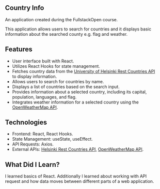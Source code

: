 ## Country Info

An application created during the FullstackOpen course.

This application allows users to search for countries and it displays basic information about the searched county e.g. flag and weather.

## Features

   - User interface built with React.
   - Utilizes React Hooks for state management.
   - Fetches country data from the [University of Helsinki Rest Countries API](https://studies.cs.helsinki.fi/restcountries/) to display information.
   - Allows users to search for countries by name.
   - Displays a list of countries based on the search input.
   - Provides information about a selected country, including its capital, population, languages, and flag.
   - Integrates weather information for a selected country using the [OpenWeatherMap API](https://openweathermap.org/).

## Technologies

  - Frontend: React, React Hooks.
  - State Management: useState, useEffect.
  - API Requests: Axios.
  - External APIs: [Helsinki Rest Countries API](https://studies.cs.helsinki.fi/restcountries/), [OpenWeatherMap API](https://openweathermap.org/).

## What Did I Learn?

I learned basics of React. Additionally I learned about working with API request and how data moves between different parts of a web application.
